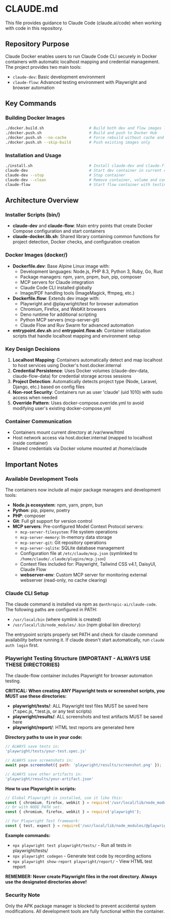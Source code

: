 # CLAUDE.md

This file provides guidance to Claude Code (claude.ai/code) when working with code in this repository.

## Repository Purpose

Claude Docker enables users to run Claude Code CLI securely in Docker containers with automatic localhost mapping and credential management. The project provides two main tools:
- `claude-dev`: Basic development environment
- `claude-flow`: Advanced testing environment with Playwright and browser automation

## Key Commands

### Building Docker Images
```bash
./docker.build.sh                    # Build both dev and flow images locally
./docker.push.sh                     # Build and push to Docker Hub
./docker.push.sh --no-cache          # Force rebuild without cache and push
./docker.push.sh --skip-build        # Push existing images only
```

### Installation and Usage
```bash
./install.sh                         # Install claude-dev and claude-flow globally
claude-dev                           # Start dev container in current directory
claude-dev --stop                    # Stop container
claude-dev --clean                   # Remove container, volume and config
claude-flow                          # Start flow container with testing tools
```

## Architecture Overview

### Installer Scripts (bin/)
- **claude-dev** and **claude-flow**: Main entry points that create Docker Compose configuration and start containers
- **claude-docker.lib.sh**: Shared library containing common functions for project detection, Docker checks, and configuration creation

### Docker Images (docker/)
- **Dockerfile.dev**: Base Alpine Linux image with:
  - Development languages: Node.js, PHP 8.3, Python 3, Ruby, Go, Rust
  - Package managers: npm, yarn, pnpm, bun, pip, composer
  - MCP servers for Claude integration
  - Claude Code CLI installed globally
  - Image/PDF handling tools (ImageMagick, ffmpeg, etc.)
- **Dockerfile.flow**: Extends dev image with:
  - Playwright and @playwright/test for browser automation
  - Chromium, Firefox, and WebKit browsers
  - Deno runtime for additional scripting
  - Python MCP servers (mcp-server-git)
  - Claude Flow and Ruv Swarm for advanced automation
- **entrypoint.dev.sh** and **entrypoint.flow.sh**: Container initialization scripts that handle localhost mapping and environment setup

### Key Design Decisions
1. **Localhost Mapping**: Containers automatically detect and map localhost to host services using Docker's host.docker.internal
2. **Credential Persistence**: Uses Docker volumes (claude-dev-data, claude-flow-data) for credential storage across sessions
3. **Project Detection**: Automatically detects project type (Node, Laravel, Django, etc.) based on config files
4. **Non-root Security**: Containers run as user 'claude' (uid 1010) with sudo access when needed
5. **Override Pattern**: Uses docker-compose.override.yml to avoid modifying user's existing docker-compose.yml

### Container Communication
- Containers mount current directory at /var/www/html
- Host network access via host.docker.internal (mapped to localhost inside container)
- Shared credentials via Docker volume mounted at /home/claude

## Important Notes

### Available Development Tools
The containers now include all major package managers and development tools:
- **Node.js ecosystem**: npm, yarn, pnpm, bun
- **Python**: pip, pipenv, poetry
- **PHP**: composer
- **Git**: Full git support for version control
- **MCP servers**: Pre-configured Model Context Protocol servers:
  - `mcp-server-filesystem`: File system operations
  - `mcp-server-memory`: In-memory data storage
  - `mcp-server-git`: Git repository operations
  - `mcp-server-sqlite`: SQLite database management
  - Configuration file at `/etc/claude/mcp.json` (symlinked to `/home/claude/.claude/plugins/mcp.json`)
  - Context files included for: Playwright, Tailwind CSS v4.1, DaisyUI, Claude Flow
  - **webserver-env**: Custom MCP server for monitoring external webserver (read-only, no cache clearing)

### Claude CLI Setup
The claude command is installed via npm as `@anthropic-ai/claude-code`. The following paths are configured in PATH:
- `/usr/local/bin` (where symlink is created)
- `/usr/local/lib/node_modules/.bin` (npm global bin directory)

The entrypoint scripts properly set PATH and check for claude command availability before running it. If claude doesn't start automatically, run `claude auth login` first.

### Playwright Testing Structure (IMPORTANT - ALWAYS USE THESE DIRECTORIES)
The claude-flow container includes Playwright for browser automation testing.

**CRITICAL: When creating ANY Playwright tests or screenshot scripts, you MUST use these directories:**
- **playwright/tests/**: ALL Playwright test files MUST be saved here (*.spec.js, *.test.js, or any test scripts)
- **playwright/results/**: ALL screenshots and test artifacts MUST be saved here
- **playwright/report/**: HTML test reports are generated here

**Directory paths to use in your code:**
```javascript
// ALWAYS save tests in:
'playwright/tests/your-test.spec.js'

// ALWAYS save screenshots in:
await page.screenshot({ path: 'playwright/results/screenshot.png' });

// ALWAYS save other artifacts in:
'playwright/results/your-artifact.json'
```

**How to use Playwright in scripts:**
```javascript
// Global Playwright is installed, use it like this:
const { chromium, firefox, webkit } = require('/usr/local/lib/node_modules/playwright');
// Or with NODE_PATH set:
const { chromium, firefox, webkit } = require('playwright');

// For Playwright Test framework:
const { test, expect } = require('/usr/local/lib/node_modules/@playwright/test');
```

**Example commands:**
- `npx playwright test playwright/tests/` - Run all tests in playwright/tests/
- `npx playwright codegen` - Generate test code by recording actions
- `npx playwright show-report playwright/report/` - View HTML test report

**REMEMBER: Never create Playwright files in the root directory. Always use the designated directories above!**

### Security Note
Only the APK package manager is blocked to prevent accidental system modifications. All development tools are fully functional within the container.